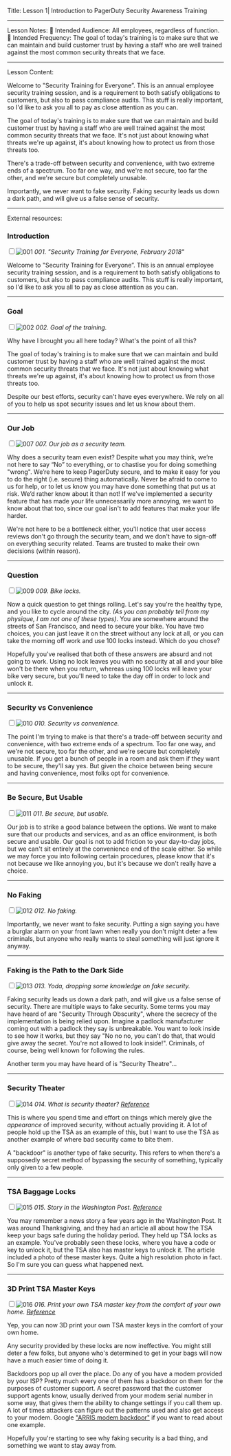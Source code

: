 Title:
Lesson 1| Introduction to PagerDuty Security Awareness Training

---

Lesson Notes:
:dart: Intended Audience: All employees, regardless of function.
:dart: Intended Frequency: The goal of today's training is to make sure that we can maintain and build customer trust by having a staff who are well trained against the most common security threats that we face.

---

Lesson Content:

Welcome to "Security Training for Everyone”. This is an annual employee security training session, and is a requirement to both satisfy obligations to customers, but also to pass compliance audits. This stuff is really important, so I'd like to ask you all to pay as close attention as you can.

The goal of today's training is to make sure that we can maintain and build customer trust by having a staff who are well trained against the most common security threats that we face. It's not just about knowing what threats we're up against, it's about knowing how to protect us from those threats too.

There's a trade-off between security and convenience, with two extreme ends of a spectrum. Too far one way, and we're not secure, too far the other, and we're secure but completely unusable. 

Importantly, we never want to fake security. Faking security leads us down a dark path, and will give us a false sense of security. 

---

External resources:


### Introduction

<input type="checkbox" id="001" /><label for="001">![001](../slides/for_everyone/for_everyone.001.jpeg)</label>
_001. "Security Training for Everyone, February 2018"_

Welcome to "Security Training for Everyone”. This is an annual employee security training session, and is a requirement to both satisfy obligations to customers, but also to pass compliance audits. This stuff is really important, so I'd like to ask you all to pay as close attention as you can.

---

### Goal

<input type="checkbox" id="002" /><label for="002">![002](../slides/for_everyone/for_everyone.002.jpeg)</label>
_002. Goal of the training._

Why have I brought you all here today? What's the point of all this?

The goal of today's training is to make sure that we can maintain and build customer trust by having a staff who are well trained against the most common security threats that we face. It's not just about knowing what threats we're up against, it's about knowing how to protect us from those threats too.

Despite our best efforts, security can't have eyes everywhere. We rely on all of you to help us spot security issues and let us know about them.

---

### Our Job

<input type="checkbox" id="007" /><label for="007">![007](../slides/for_everyone/for_everyone.007.jpeg)</label>
_007. Our job as a security team._

Why does a security team even exist? Despite what you may think, we’re not here to say “No” to everything, or to chastise you for doing something "wrong". We’re here to keep PagerDuty secure, and to make it easy for you to do the right (i.e. secure) thing automatically. Never be afraid to come to us for help, or to let us know you may have done something that put us at risk. We’d rather know about it than not! If we've implemented a security feature that has made your life unnecessarily more annoying, we want to know about that too, since our goal isn't to add features that make your life harder.

We're not here to be a bottleneck either, you'll notice that user access reviews don't go through the security team, and we don't have to sign-off on everything security related. Teams are trusted to make their own decisions (within reason).

---

### Question

<input type="checkbox" id="009" /><label for="009">![009](../slides/for_everyone/for_everyone.009.jpeg)</label>
_009. Bike locks._

Now a quick question to get things rolling. Let's say you're the healthy type, and you like to cycle around the city. _(As you can probably tell from my physique, I am not one of these types)_. You are somewhere around the streets of San Francisco, and need to secure your bike. You have two choices, you can just leave it on the street without any lock at all, or you can take the morning off work and use 100 locks instead. Which do you chose?

Hopefully you've realised that both of these answers are absurd and not going to work. Using no lock leaves you with no security at all and your bike won't be there when you return, whereas using 100 locks will leave your bike very secure, but you'll need to take the day off in order to lock and unlock it.

---

### Security vs Convenience

<input type="checkbox" id="010" /><label for="010">![010](../slides/for_everyone/for_everyone.010.jpeg)</label>
_010. Security vs convenience._

The point I'm trying to make is that there's a trade-off between security and convenience, with two extreme ends of a spectrum. Too far one way, and we're not secure, too far the other, and we're secure but completely unusable. If you get a bunch of people in a room and ask them if they want to be secure, they'll say yes. But given the choice between being secure and having convenience, most folks opt for convenience.

---

### Be Secure, But Usable

<input type="checkbox" id="011" /><label for="011">![011](../slides/for_everyone/for_everyone.011.jpeg)</label>
_011. Be secure, but usable._

Our job is to strike a good balance between the options. We want to make sure that our products and services, and as an office environment, is both secure and usable. Our goal is not to add friction to your day-to-day jobs, but we can't sit entirely at the convenience end of the scale either. So while we may force you into following certain procedures, please know that it's not because we like annoying you, but it's because we don't really have a choice.

---

### No Faking

<input type="checkbox" id="012" /><label for="012">![012](../slides/for_everyone/for_everyone.012.jpeg)</label>
_012. No faking._

Importantly, we never want to fake security. Putting a sign saying you have a burglar alarm on your front lawn when really you don't might deter a few criminals, but anyone who really wants to steal something will just ignore it anyway.

---

### Faking is the Path to the Dark Side

<input type="checkbox" id="013" /><label for="013">![013](../slides/for_everyone/for_everyone.013.jpeg)</label>
_013. Yoda, dropping some knowledge on fake security._

Faking security leads us down a dark path, and will give us a false sense of security. There are multiple ways to fake security. Some terms you may have heard of are "Security Through Obscurity", where the secrecy of the implementation is being relied upon. Imagine a padlock manufacturer coming out with a padlock they say is unbreakable. You want to look inside to see how it works, but they say "No no no, you can't do that, that would give away the secret. You're not allowed to look inside!". Criminals, of course, being well known for following the rules.

Another term you may have heard of is "Security Theatre"...

---

### Security Theater

<input type="checkbox" id="014" /><label for="014">![014](../slides/for_everyone/for_everyone.014.jpeg)</label>
_014. What is security theater? [Reference](https://en.wikipedia.org/wiki/Security_theater)_

This is where you spend time and effort on things which merely give the _appearance_ of improved security, without actually providing it. A lot of people hold up the TSA as an example of this, but I want to use the TSA as another example of where bad security came to bite them.

A "backdoor" is another type of fake security. This refers to when there's a supposedly secret method of bypassing the security of something, typically only given to a few people.

---

### TSA Baggage Locks

<input type="checkbox" id="015" /><label for="015">![015](../slides/for_everyone/for_everyone.015.jpeg)</label>
_015. Story in the Washington Post. [Reference](https://www.washingtonpost.com/local/trafficandcommuting/where-oh-where-did-my-luggage-go/)_

You may remember a news story a few years ago in the Washington Post. It was around Thanksgiving, and they had an article all about how the TSA keep your bags safe during the holiday period. They held up TSA locks as an example. You've probably seen these locks, where you have a code or key to unlock it, but the TSA also has master keys to unlock it. The article included a photo of these master keys. Quite a high resolution photo in fact. So I'm sure you can guess what happened next.

---

### 3D Print TSA Master Keys

<input type="checkbox" id="016" /><label for="016">![016](../slides/for_everyone/for_everyone.016.jpeg)</label>
_016. Print your own TSA master key from the comfort of your own home. [Reference](https://github.com/Xyl2k/TSA-Travel-Sentry-master-keys/)_

Yep, you can now 3D print your own TSA master keys in the comfort of your own home.

Any security provided by these locks are now ineffective. You might still deter a few folks, but anyone who's determined to get in your bags will now have a much easier time of doing it.

Backdoors pop up all over the place. Do any of you have a modem provided by your ISP? Pretty much every one of them has a backdoor on them for the purposes of customer support. A secret password that the customer support agents know, usually derived from your modem serial number in some way, that gives them the ability to change settings if you call them up. A lot of times attackers can figure out the patterns used and also get access to your modem. Google ["ARRIS modem backdoor"](https://encrypted.google.com/search?q=ARRIS+modem+backdoor) if you want to read about one example.

Hopefully you're starting to see why faking security is a bad thing, and something we want to stay away from.

